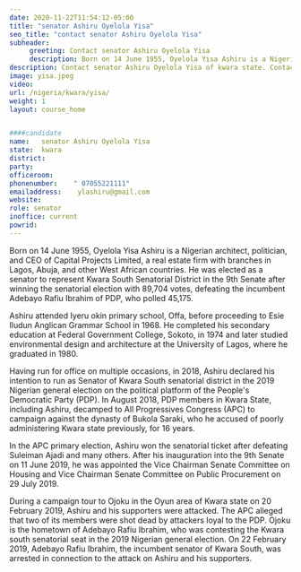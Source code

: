 ```yaml
---
date: 2020-11-22T11:54:12-05:00
title: "senator Ashiru Oyelola Yisa"
seo_title: "contact senator Ashiru Oyelola Yisa"
subheader:
     greeting: Contact senator Ashiru Oyelola Yisa 
     description: Born on 14 June 1955, Oyelola Yisa Ashiru is a Nigerian architect, politician, and CEO of Capital Projects Limited, a real estate firm with branches in Lagos, Abuja, and other West African countries.
description: Contact senator Ashiru Oyelola Yisa of kwara state. Contact information for senator Ashiru Oyelola Yisa includes email address, phone number, and mailing address.
image: yisa.jpeg
video: 
url: /nigeria/kwara/yisa/
weight: 1
layout: course_home


####candidate
name:	senator Ashiru Oyelola Yisa
state:	kwara
district: 
party:	
officeroom:	
phonenumber:	" 07055221111"
emailaddress:	 ylashiru@gmail.com
website:	
role: senator
inoffice: current
powrid: 
---
```


Born on 14 June 1955, Oyelola Yisa Ashiru is a Nigerian architect, politician, and CEO of Capital Projects Limited, a real estate firm with branches in Lagos, Abuja, and other West African countries. He was elected as a senator to represent Kwara South Senatorial District in the 9th Senate after winning the senatorial election with 89,704 votes, defeating the incumbent Adebayo Rafiu Ibrahim of PDP, who polled 45,175.

Ashiru attended Iyeru okin primary school, Offa, before proceeding to Esie Iludun Anglican Grammar School in 1968. He completed his secondary education at Federal Government College, Sokoto, in 1974 and later studied environmental design and architecture at the University of Lagos, where he graduated in 1980.

Having run for office on multiple occasions, in 2018, Ashiru declared his intention to run as Senator of Kwara South senatorial district in the 2019 Nigerian general election on the political platform of the People's Democratic Party (PDP). In August 2018, PDP members in Kwara State, including Ashiru, decamped to All Progressives Congress (APC) to campaign against the dynasty of Bukola Saraki, who he accused of poorly administering Kwara state previously, for 16 years.

In the APC primary election, Ashiru won the senatorial ticket after defeating Suleiman Ajadi and many others. After his inauguration into the 9th Senate on 11 June 2019, he was appointed the Vice Chairman Senate Committee on Housing and Vice Chairman Senate Committee on Public Procurement on 29 July 2019.

During a campaign tour to Ojoku in the Oyun area of Kwara state on 20 February 2019, Ashiru and his supporters were attacked. The APC alleged that two of its members were shot dead by attackers loyal to the PDP. Ojoku is the hometown of Adebayo Rafiu Ibrahim, who was contesting the Kwara south senatorial seat in the 2019 Nigerian general election. On 22 February 2019, Adebayo Rafiu Ibrahim, the incumbent senator of Kwara South, was arrested in connection to the attack on Ashiru and his supporters.